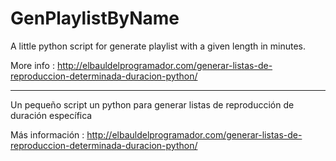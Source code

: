 GenPlaylistByName
=================

A little python script for generate playlist with a given length in minutes.

More info : http://elbauldelprogramador.com/generar-listas-de-reproduccion-determinada-duracion-python/

----

Un pequeño script un python para generar listas de reproducción de duración específica

Más información : http://elbauldelprogramador.com/generar-listas-de-reproduccion-determinada-duracion-python/ 
